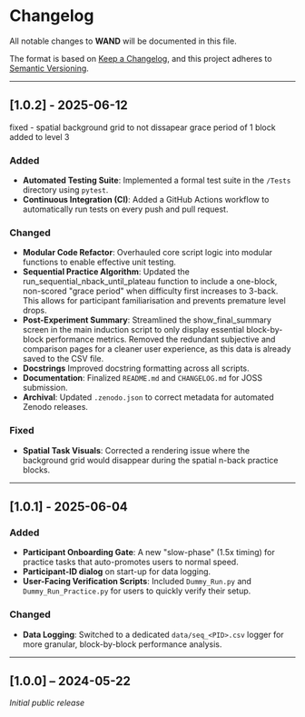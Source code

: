 # Changelog

All notable changes to **WAND** will be documented in this file.

The format is based on [Keep a Changelog](https://keepachangelog.com/en/1.0.0/),
and this project adheres to [Semantic Versioning](https://semver.org/spec/v2.0.0.html).

---
## [1.0.2] - 2025-06-12

fixed - spatial background grid to not dissapear 
grace period of 1 block added to level 3 

### Added
- **Automated Testing Suite**: Implemented a formal test suite in the `/Tests` directory using `pytest`.
- **Continuous Integration (CI)**: Added a GitHub Actions workflow to automatically run tests on every push and pull request.

### Changed
- **Modular Code Refactor**: Overhauled core script logic into modular functions to enable effective unit testing.
- **Sequential Practice Algorithm**: Updated the run_sequential_nback_until_plateau function to include a one-block, non-scored "grace period" when difficulty first increases to 3-back. This allows for participant familiarisation and prevents premature level drops.
- **Post-Experiment Summary**: Streamlined the show_final_summary screen in the main induction script to only display essential block-by-block performance metrics. Removed the redundant subjective and comparison pages for a cleaner user experience, as this data is already saved to the CSV file.
- **Docstrings** Improved docstring formatting across all scripts.
- **Documentation**: Finalized `README.md` and `CHANGELOG.md` for JOSS submission.
- **Archival**: Updated `.zenodo.json` to correct metadata for automated Zenodo releases.

### Fixed
- **Spatial Task Visuals**: Corrected a rendering issue where the background grid would disappear during the spatial n-back practice blocks.

---
## [1.0.1] - 2025-06-04

### Added
- **Participant Onboarding Gate**: A new "slow-phase" (1.5x timing) for practice tasks that auto-promotes users to normal speed.
- **Participant-ID dialog** on start-up for data logging.
- **User-Facing Verification Scripts**: Included `Dummy_Run.py` and `Dummy_Run_Practice.py` for users to quickly verify their setup.

### Changed
- **Data Logging**: Switched to a dedicated `data/seq_<PID>.csv` logger for more granular, block-by-block performance analysis.

---
## [1.0.0] – 2024-05-22

*Initial public release*